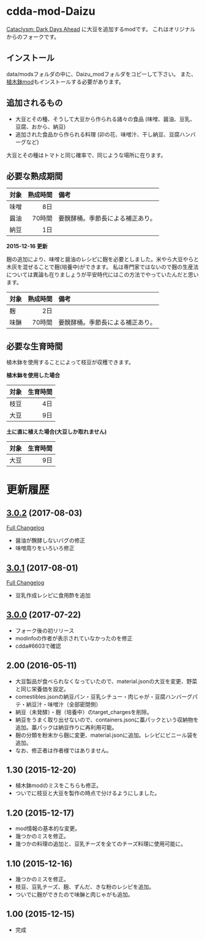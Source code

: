 # cdda-mod-Daizu
[Cataclysm: Dark Days Ahead](http://www.cataclysmdda.com/) に大豆を追加するmodです。
これはオリジナルからのフォークです。

## インストール
data/modsフォルダの中に、Daizu_modフォルダをコピーして下さい。
また、[植木鉢mod](https://github.com/hirmiura/cdda-mod-Uekibati)もインストールする必要があります。

## 追加されるもの
- 大豆とその種、そうして大豆から作られる諸々の食品 (味噌、醤油、豆乳、豆腐、おから、納豆)
- 追加された食品から作られる料理 (卯の花、味噌汁、干し納豆、豆腐ハンバーグなど)

大豆とその種はトマトと同じ確率で、同じような場所に在ります。

## 必要な熟成期間

対象 | 熟成時間 | 備考
:----|---------:|:----
味噌 |      8日 |
醤油 |   70時間 | 要醗酵桶。季節長による補正あり。
納豆 |      1日 |


**2015-12-16 更新**

麹の追加により、味噌と醤油のレシピに麹を必要としました。米やら大豆やらと木灰を混ぜることで麹(培養中)ができます。
私は専門家ではないので麹の生産法については異論も在りましょうが平安時代にはこの方法でやっていたんだと思います。

対象 | 熟成時間 | 備考
:----|---------:|:----
麹   |      2日 |
味醂 |   70時間 | 要醗酵桶。季節長による補正あり。

## 必要な生育時間

植木鉢を使用することによって枝豆が収穫できます。

**植木鉢を使用した場合**

対象 | 生育時間
:----|--------:
枝豆 |      4日
大豆 |      9日

**土に直に植えた場合(大豆しか取れません)**

対象 | 生育時間
:----|--------:
大豆 |      9日


# 更新履歴

## [3.0.2](https://github.com/hirmiura/cdda-mod-Daizu/tree/3.0.2) (2017-08-03)
[Full Changelog](https://github.com/hirmiura/cdda-mod-Daizu/compare/3.0.1...3.0.2)

- 醤油が醗酵しないバグの修正
- 味噌周りをいろいろ修正

## [3.0.1](https://github.com/hirmiura/cdda-mod-Daizu/tree/3.0.1) (2017-08-01)
[Full Changelog](https://github.com/hirmiura/cdda-mod-Daizu/compare/3.0.0...3.0.1)

- 豆乳作成レシピに食用酢を追加

## [3.0.0](https://github.com/hirmiura/cdda-mod-Daizu/tree/3.0.0) (2017-07-22)

- フォーク後の初リリース
- modinfoの作者が表示されていなかったのを修正
- cdda#6603で確認

## 2.00 (2016-05-11)

- 大豆製品が食べられなくなっていたので、material.jsonの大豆を変更、野菜と同じ栄養価を設定。
- comestibles.jsonの納豆パン・豆乳シチュー・肉じゃが・豆腐ハンバーグパテ・納豆汁・味噌汁（全部密閉側）
- 納豆（未発酵）・麹（培養中）のtarget_chargesを削除。
- 納豆をうまく取り出せないので、containers.jsonに藁パックという収納物を追加。藁パックは納豆作りに再利用可能。
- 麹の分類を粉末から麹に変更、material.jsonに追加。レシピにビニール袋を追加。
- なお、修正者は作者様ではありません。

## 1.30 (2015-12-20)

- 植木鉢modのミスをこちらも修正。
- ついでに枝豆と大豆を製作の時点で分けるようにしました。

## 1.20 (2015-12-17)

- mod情報の基本的な変更。
- 幾つかのミスを修正。
- 幾つかの料理の追加と、豆乳チーズを全てのチーズ料理に使用可能に。

## 1.10 (2015-12-16)

- 幾つかのミスを修正。
- 枝豆、豆乳チーズ、麹、ずんだ、きな粉のレシピを追加。
- ついでに麹ができたので味醂と肉じゃがも追加。

## 1.00 (2015-12-15)
- 完成
